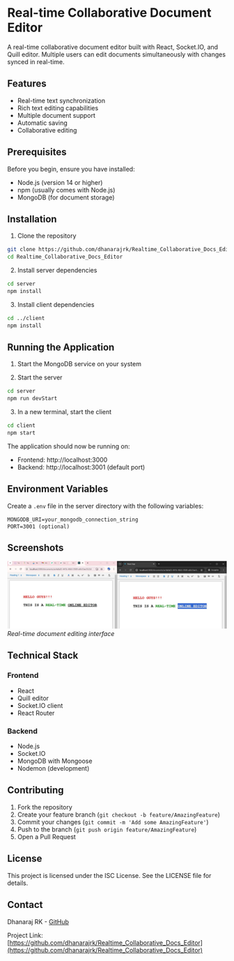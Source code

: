 # Real-time Collaborative Document Editor

A real-time collaborative document editor built with React, Socket.IO, and Quill editor. Multiple users can edit documents simultaneously with changes synced in real-time.

## Features

- Real-time text synchronization
- Rich text editing capabilities
- Multiple document support
- Automatic saving
- Collaborative editing

## Prerequisites

Before you begin, ensure you have installed:
- Node.js (version 14 or higher)
- npm (usually comes with Node.js)
- MongoDB (for document storage)

## Installation

1. Clone the repository
```bash
git clone https://github.com/dhanarajrk/Realtime_Collaborative_Docs_Editor.git
cd Realtime_Collaborative_Docs_Editor
```

2. Install server dependencies
```bash
cd server
npm install
```

3. Install client dependencies
```bash
cd ../client
npm install
```

## Running the Application

1. Start the MongoDB service on your system

2. Start the server
```bash
cd server
npm run devStart
```

3. In a new terminal, start the client
```bash
cd client
npm start
```

The application should now be running on:
- Frontend: http://localhost:3000
- Backend: http://localhost:3001 (default port)

## Environment Variables

Create a `.env` file in the server directory with the following variables:
```env
MONGODB_URI=your_mongodb_connection_string
PORT=3001 (optional)
```

## Screenshots

![Editor Interface](screenshot.JPG)
*Real-time document editing interface*

## Technical Stack

### Frontend
- React
- Quill editor
- Socket.IO client
- React Router

### Backend
- Node.js
- Socket.IO
- MongoDB with Mongoose
- Nodemon (development)

## Contributing

1. Fork the repository
2. Create your feature branch (`git checkout -b feature/AmazingFeature`)
3. Commit your changes (`git commit -m 'Add some AmazingFeature'`)
4. Push to the branch (`git push origin feature/AmazingFeature`)
5. Open a Pull Request

## License

This project is licensed under the ISC License. See the LICENSE file for details.

## Contact

Dhanaraj RK - [GitHub](https://github.com/dhanarajrk)

Project Link: [https://github.com/dhanarajrk/Realtime_Collaborative_Docs_Editor](https://github.com/dhanarajrk/Realtime_Collaborative_Docs_Editor)
```

